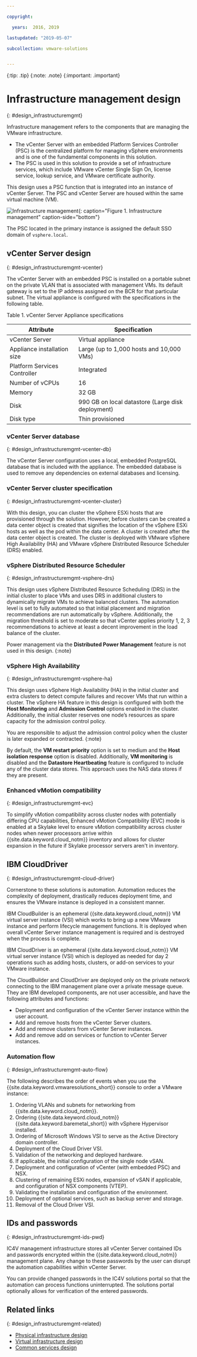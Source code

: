 ```yaml
---

copyright:

  years:  2016, 2019

lastupdated: "2019-05-07"

subcollection: vmware-solutions


---
```


{:tip: .tip}
{:note: .note}
{:important: .important}

# Infrastructure management design
{: #design_infrastructuremgmt}

Infrastructure management refers to the components that are managing the VMware infrastructure.
* The vCenter Server with an embedded Platform Services Controller (PSC) is the centralized platform for managing vSphere environments and is one of the fundamental components in this solution.
* The PSC is used in this solution to provide a set of infrastructure services, which include VMware vCenter Single Sign On, license service, lookup service, and VMware certificate authority.

This design uses a PSC function that is integrated into an instance of vCenter Server. The PSC and vCenter Server are housed within the same virtual machine (VM).

![Infrastructure management](../../images/vcsv4radiagrams-ra-inframgmt.svg "Infrastructure management"){: caption="Figure 1. Infrastructure management" caption-side="bottom"}

The PSC located in the primary instance is assigned the default SSO domain of `vsphere.local`.

## vCenter Server design
{: #design_infrastructuremgmt-vcenter}

The vCenter Server with an embedded PSC is installed on a portable subnet on the private VLAN that is associated with management VMs. Its default gateway is set to the IP address assigned on the BCR for that particular subnet. The virtual appliance is configured with the specifications in the following table.

Table 1. vCenter Server Appliance specifications

| Attribute                    | Specification                       |
|------------------------------|-------------------------------------|
| vCenter Server               | Virtual appliance                   |
| Appliance installation size  | Large (up to 1,000 hosts and 10,000 VMs) |
| Platform Services Controller | Integrated                            |
| Number of vCPUs              | 16                                   |
| Memory                       | 32 GB                               |
| Disk                         | 990 GB on local datastore (Large disk deployment) |
| Disk type                    | Thin provisioned                    |

### vCenter Server database
{: #design_infrastructuremgmt-vcenter-db}

The vCenter Server configuration uses a local, embedded PostgreSQL database that is included with the appliance. The embedded database is used to remove any dependencies on external databases and licensing.

### vCenter Server cluster specification
{: #design_infrastructuremgmt-vcenter-cluster}

With this design, you can cluster the vSphere ESXi hosts that are provisioned through the solution. However, before clusters can be created a data center object is created that signifies the location of the vSphere ESXi hosts as well as the pod within the data center. A cluster is created after the data center object is created. The cluster is deployed with VMware vSphere High Availability (HA) and VMware vSphere Distributed Resource Scheduler (DRS) enabled.

### vSphere Distributed Resource Scheduler
{: #design_infrastructuremgmt-vsphere-drs}

This design uses vSphere Distributed Resource Scheduling (DRS) in the initial cluster to place VMs and uses DRS in additional clusters to dynamically migrate VMs to achieve balanced clusters. The automation level is set to fully automated so that initial placement and migration recommendations are run automatically by vSphere. Additionally, the migration threshold is set to moderate so that vCenter applies priority 1, 2, 3 recommendations to achieve at least a decent improvement in the load balance of the cluster.

Power management via the **Distributed Power Management** feature is not used in this design.
{:note}

### vSphere High Availability
{: #design_infrastructuremgmt-vsphere-ha}

This design uses vSphere High Availability (HA) in the initial cluster and extra clusters to detect compute failures and recover VMs that run within a cluster. The vSphere HA feature in this design is configured with both the **Host Monitoring** and **Admission Control** options enabled in the cluster. Additionally, the initial cluster reserves one node’s resources as spare capacity for the admission control policy.

You are responsible to adjust the admission control policy when the cluster is later expanded or contracted.
{:note}

By default, the **VM restart priority** option is set to medium and the **Host isolation response** option is disabled. Additionally, **VM monitoring** is disabled and the **Datastore Heartbeating** feature is configured to include any of the cluster data stores. This approach uses the NAS data stores if they are present.

### Enhanced vMotion compatibility
{: #design_infrastructuremgmt-evc}

To simplify vMotion compatibility across cluster nodes with potentially differing CPU capabilities, Enhanced vMotion Compatibility (EVC) mode is enabled at a Skylake level to ensure vMotion compatibility across cluster nodes when newer processors arrive within {{site.data.keyword.cloud_notm}} inventory and allows for cluster expansion in the future if Skylake processor servers aren't in inventory.

## IBM CloudDriver
{: #design_infrastructuremgmt-cloud-driver}

Cornerstone to these solutions is automation. Automation reduces the complexity of deployment, drastically reduces deployment time, and ensures the VMware instance is deployed in a consistent manner.

IBM CloudBuilder is an ephemeral {{site.data.keyword.cloud_notm}} VM virtual server instance (VSI) which
works to bring up a new VMware instance and perform lifecycle management functions. It is deployed when overall vCenter Server instance management is required and is destroyed when the process is complete.

IBM CloudDriver is an ephemeral {{site.data.keyword.cloud_notm}} VM virtual server instance (VSI) which is deployed as needed for day 2 operations such as adding hosts, clusters, or add-on services to your VMware instance.

The CloudBuilder and CloudDriver are deployed only on the private network connecting to the IBM management plane over a private message queue. They are IBM developed components, are not user accessible, and have the following attributes and functions:
* Deployment and configuration of the vCenter Server instance within the user account.
* Add and remove hosts from the vCenter Server clusters.
* Add and remove clusters from vCenter Server instances.
* Add and remove add on services or function to vCenter Server instances.

### Automation flow
{: #design_infrastructuremgmt-auto-flow}

The following describes the order of events when you use the {{site.data.keyword.vmwaresolutions_short}} console to order a VMware instance:
1. Ordering VLANs and subnets for networking from {{site.data.keyword.cloud_notm}}.
2. Ordering {{site.data.keyword.cloud_notm}} {{site.data.keyword.baremetal_short}} with vSphere Hypervisor installed.
3. Ordering of Microsoft Windows VSI to serve as the Active Directory domain controller.
4. Deployment of the Cloud Driver VSI.
5. Validation of the networking and deployed hardware.
6. If applicable, the initial configuration of the single node vSAN.
7. Deployment and configuration of vCenter (with embedded PSC) and NSX.
8. Clustering of remaining ESXi nodes, expansion of vSAN if applicable, and configuration of NSX components (VTEP).
9. Validating the installation and configuration of the environment.
10. Deployment of optional services, such as backup server and storage.
11. Removal of the Cloud Driver VSI.

## IDs and passwords
{: #design_infrastructuremgmt-ids-pwd}

IC4V management infrastructure stores all vCenter Server contained IDs and passwords encrypted within the {{site.data.keyword.cloud_notm}} management plane. Any change to these passwords by the user can disrupt the automation capabilities within vCenter Server.

You can provide changed passwords in the IC4V solutions portal so that the automation can process functions uninterrupted. The solutions portal optionally allows for verification of the entered passwords.

## Related links
{: #design_infrastructuremgmt-related}

* [Physical infrastructure design](/docs/services/vmwaresolutions/archiref/solution?topic=vmware-solutions-design_physicalinfrastructure)
* [Virtual infrastructure design](/docs/services/vmwaresolutions/archiref/solution?topic=vmware-solutions-design_virtualinfrastructure)
* [Common services design](/docs/services/vmwaresolutions/archiref/solution?topic=vmware-solutions-design_commonservice)
